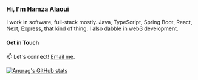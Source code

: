 ### Hi, I'm Hamza Alaoui

I work in software, full-stack mostly. Java, TypeScript, Spring Boot, React, Next, Express, that kind of thing. I also dabble in web3 development.

#### Get in Touch

📫 Let's connect! [Email me](mailto:iophamza2@gmail.com).

[![Anurag's GitHub stats](https://github-readme-stats.vercel.app/api?username=TheMadDrunk)](https://github.com/anuraghazra/github-readme-stats)
